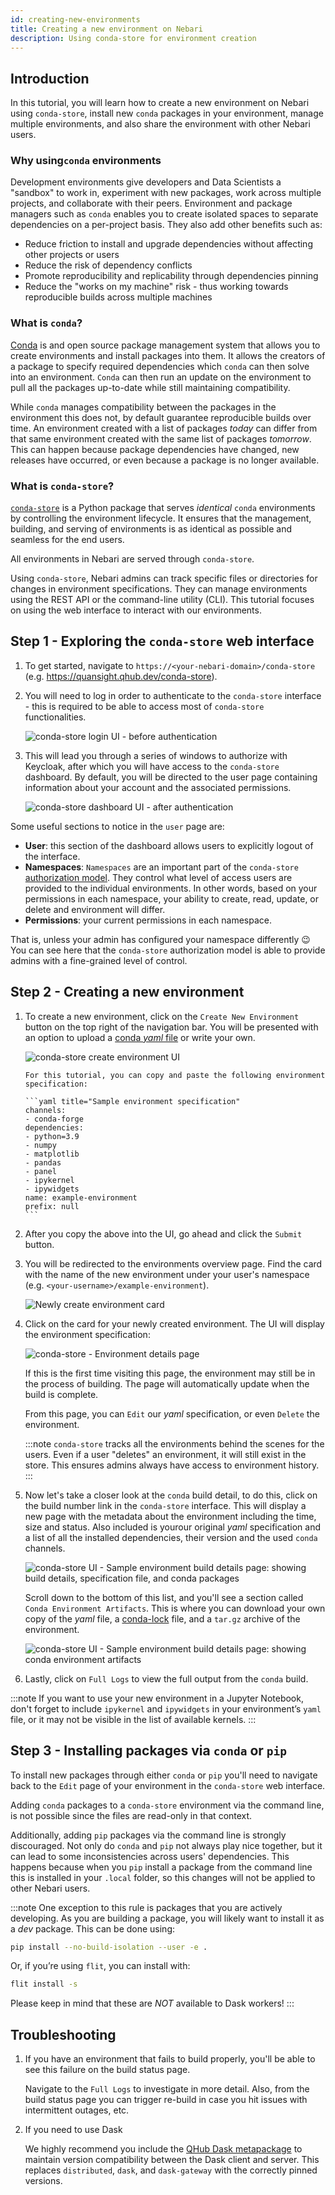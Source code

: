```yaml
---
id: creating-new-environments
title: Creating a new environment on Nebari
description: Using conda-store for environment creation
---
```


## Introduction

In this tutorial, you will learn how to create a new environment on Nebari using `conda-store`,
install new `conda` packages in your environment, manage multiple environments, and also share the environment with other Nebari users.

### Why using`conda` environments

Development environments give developers and Data Scientists a "sandbox" to work in, experiment with new packages, work across multiple projects, and collaborate with their peers.
Environment and package managers such as `conda` enables you to create isolated spaces to separate dependencies on a per-project basis.
They also add other benefits such as:

- Reduce friction to install and upgrade dependencies without affecting other projects or users
- Reduce the risk of dependency conflicts
- Promote reproducibility and replicability through dependencies pinning
- Reduce the "works on my machine" risk - thus working towards reproducible builds across multiple machines

### What is `conda`?

[Conda](https://docs.conda.io/projects/conda) is and open source package management system that allows you to create
environments and install packages into them. It allows the creators of a package to specify required dependencies
which `conda` can then solve into an environment. `Conda` can then run an update on the environment to pull all the
packages up-to-date while still maintaining compatibility.

While `conda` manages compatibility between the packages in the environment this does not, by default guarantee reproducible builds over time.
An environment created with a list of packages _today_ can differ from that same environment created with the same
list of packages _tomorrow_. This can happen because package dependencies have changed, new releases have occurred,
or even because a package is no longer available.

### What is `conda-store`?

[`conda-store`](https://conda-store.readthedocs.io/) is a Python package that serves _identical_ `conda` environments by controlling the
environment lifecycle.
It ensures that the management, building, and serving of environments is as identical as possible and seamless for the end users.

All environments in Nebari are served through `conda-store`.

Using `conda-store`, Nebari admins can track specific files or directories for changes in environment specifications.
They can manage environments using the REST API or the command-line utility (CLI).
This tutorial focuses on using the web interface to interact with our environments.

## Step 1 - Exploring the `conda-store` web interface

1. To get started, navigate to `https://<your-nebari-domain>/conda-store` (e.g. <https://quansight.qhub.dev/conda-store>).

2. You will need to log in order to authenticate to the `conda-store` interface - this is required to be able to access most of `conda-store` functionalities.

   ![conda-store login UI - before authentication](/img/tutorials/conda_store_login.png)

3. This will lead you through a series of windows to authorize with Keycloak, after which you will have access to the
   `conda-store` dashboard. By default, you will be directed to the user page containing information about your account and the associated permissions.

   ![conda-store dashboard UI - after authentication](/img/tutorials/conda_store_dashboard.png)

Some useful sections to notice in the `user` page are:

- **User**: this section of the dashboard allows users to explicitly logout of the interface.
- **Namespaces**: `Namespaces` are an important part of the `conda-store`
  [authorization model](https://conda-store.readthedocs.io/en/latest/contributing.html#authorization-model). They
  control what level of access users are provided to the individual environments. In other words, based on your
  permissions in each namespace, your ability to create, read, update, or delete and environment will differ.
- **Permissions**: your current permissions in each namespace.

That is, unless your admin has configured your namespace differently :wink: You can see here that the `conda-store`
authorization model is able to provide admins with a fine-grained level of control.

## Step 2 - Creating a new environment

1.  To create a new environment, click on the `Create New Environment` button on the top right of the navigation bar. You will
    be presented with an option to upload a
    [conda _yaml_ file](https://docs.conda.io/projects/conda/en/latest/user-guide/tasks/manage-environments.html#creating-an-environment-from-an-environment-yml-file)
    or write your own.

    ![conda-store create environment UI](/img/tutorials/conda_store_create_env.png)

        For this tutorial, you can copy and paste the following environment specification:

        ```yaml title="Sample environment specification"
        channels:
        - conda-forge
        dependencies:
        - python=3.9
        - numpy
        - matplotlib
        - pandas
        - panel
        - ipykernel
        - ipywidgets
        name: example-environment
        prefix: null
        ```

2.  After you copy the above into the UI, go ahead and click the `Submit` button.

3.  You will be redirected to the environments overview page. Find the card with the name of the new environment under your user's namespace (e.g.
    `<your-username>/example-environment`).

    ![Newly create environment card](/img/tutorials/conda_store_new_env.png)

4.  Click on the card for your newly created environment. The UI will display the environment specification:

    ![conda-store - Environment details page](/img/tutorials/conda_store_env_details.png)

    If this is the first time visiting this page, the environment may still be in the process of building.
    The page will automatically update when the build is complete.

    From this page, you can `Edit` our _yaml_ specification, or even `Delete` the environment.

    :::note
    `conda-store` tracks all the environments behind the scenes for the users. Even if a user "deletes" an environment,
    it will still exist in the store. This ensures admins always have access to environment history.
    :::

5.  Now let's take a closer look at the `conda` build detail, to do this, click on the build number link in the `conda-store` interface.
    This will display a new page with the metadata about the environment including the time, size and status.
    Also included is yourour original _yaml_ specification and a list of all the installed dependencies, their version and the used `conda` channels.

    ![conda-store UI - Sample environment build details page: showing build details, specification file, and conda packages](/img/tutorials/conda_store_build_details_top.png)

    Scroll down to the bottom of this list, and you'll see a section called `Conda Environment Artifacts`.
    This is where you can download your own copy of the _yaml_ file, a [conda-lock](https://conda-incubator.github.io/conda-lock/) file, and a `tar.gz` archive of the environment.

    ![conda-store UI - Sample environment build details page: showing conda environment artifacts](/img/tutorials/conda_store_build_details_bottom.png)

6.  Lastly, click on `Full Logs` to view the full output from the `conda` build.

:::note
If you want to use your new environment in a Jupyter Notebook, don't forget to include `ipykernel` and `ipywidgets` in
your environment’s `yaml` file, or it may not be visible in the list of available kernels.
:::

## Step 3 - Installing packages via `conda` or `pip`

To install new packages through either `conda` or `pip` you'll need to navigate back to the `Edit` page of your environment
in the `conda-store` web interface.

Adding `conda` packages to a `conda-store` environment via the command line, is not possible since the files are
read-only in that context.

Additionally, adding `pip` packages via the command line is strongly discouraged. Not only do `conda` and `pip` not
always play nice together, but it can lead to some inconsistencies across users' dependencies.
This happens because when you `pip` install a package from the command line this is installed in your `.local` folder, so this changes will not be applied to other Nebari users.

:::note
One exception to this rule is packages that you are actively developing.
As you are building a package, you will likely want to install it as a _dev_ package.
This can be done using:

```bash
pip install --no-build-isolation --user -e .
```

Or, if you’re using `flit`, you can install with:

```bash
flit install -s
```

Please keep in mind that these are _NOT_ available to Dask workers!
:::

## Troubleshooting

1. If you have an environment that fails to build properly, you'll be able to see this failure on the build status page.

   Navigate to the `Full Logs` to investigate in more detail. Also, from the build status page you can trigger re-build in
   case you hit issues with intermittent outages, etc.

2. If you need to use Dask

   We highly recommend you include the [QHub Dask metapackage](https://anaconda.org/conda-forge/qhub-dask) to maintain version compatibility between the Dask client and server.
   This replaces `distributed`, `dask`, and `dask-gateway` with the correctly pinned versions.
